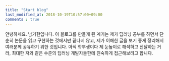 ```yaml
---
title: "Start blog"
last_modified_at: 2018-10-19T10:57:00+09:00
comments : true
---
```


안녕하세요. 남기현입니다. 이 블로그를 만들게 된 계기는 제가 딥러닝 공부를 하면서 단순히 논문을 읽고 구현하는 것에서만 끝나지 않고, 제가 이해한 글을 보기 좋게 정리해서 여러분께 공유하기 위한 것입니다. 아직 학부생이다 제 눈높이로 해석하고 전달하는 거라, 최대한 저와 같은 수준의 딥러닝 개발자들한테 친숙하게 접근해보려고 합니다.
